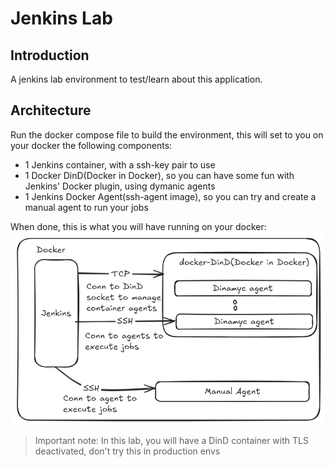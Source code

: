 # Jenkins Lab

## Introduction

A jenkins lab environment to test/learn about this application. 

## Architecture

Run the docker compose file to build the environment, this will set to you on your docker the following components:
- 1 Jenkins container, with a ssh-key pair to use
- 1 Docker DinD(Docker in Docker), so you can have some fun with Jenkins' Docker plugin, using dymanic agents
- 1 Jenkins Docker Agent(ssh-agent image), so you can try and create a manual agent to run your jobs

When done, this is what you will have running on your docker:
![Architecture](./imgs/lab_architecture.png)

> Important note: In this lab, you will have a DinD container with TLS deactivated, don't try this in production envs